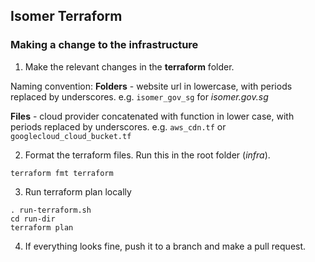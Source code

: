 ## Isomer Terraform

### Making a change to the infrastructure

1. Make the relevant changes in the **terraform** folder.

Naming convention:
**Folders** - website url in lowercase, with periods replaced by underscores. e.g. `isomer_gov_sg` for _isomer.gov.sg_

**Files** - cloud provider concatenated with function in lower case, with periods replaced by underscores. e.g. `aws_cdn.tf` or `googlecloud_cloud_bucket.tf`

2. Format the terraform files. Run this in the root folder (_infra_).

```
terraform fmt terraform
```

3. Run terraform plan locally

```
. run-terraform.sh
cd run-dir
terraform plan
```

4. If everything looks fine, push it to a branch and make a pull request.